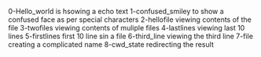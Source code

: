 0-Hello_world is hsowing a echo text
1-confused_smiley to show a confused face as per special characters
2-hellofile viewing contents of the file
3-twofiles viewing contents of muliple files
4-lastlines viewing last 10 lines
5-firstlines first 10 line sin a file
6-third_line viewing the third line
7-file creating a complicated name
8-cwd_state redirecting the result  
